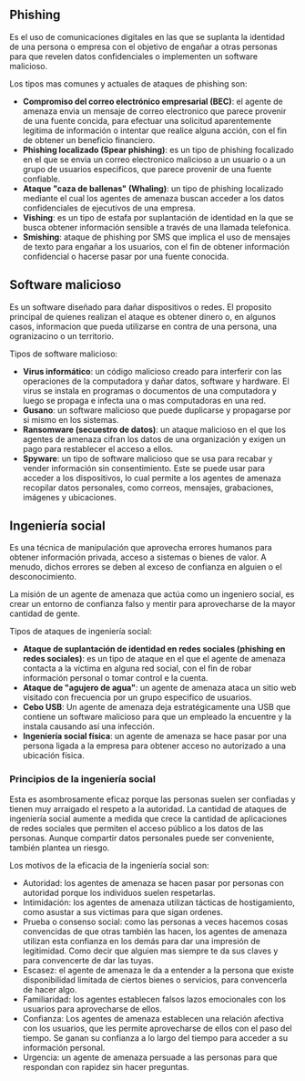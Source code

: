 ## Phishing
Es el uso de comunicaciones digitales en las que se suplanta la identidad de una persona o empresa con el objetivo de engañar a otras personas para que revelen datos confidenciales o implementen un software malicioso. 

Los tipos mas comunes y actuales de ataques de phishing son:

- **Compromiso del correo electrónico empresarial (BEC)**: el agente de amenaza envia un mensaje de correo electronico que parece provenir de una fuente concida, para efectuar una solicitud aparentemente legitima de información o intentar que realice alguna acción, con el fin de obtener un beneficio financiero.
- **Phishing localizado (Spear phishing)**: es un tipo de phishing focalizado en el que se envia un correo electronico malicioso a un usuario o a un grupo de usuarios especificos, que parece provenir de una fuente confiable. 
- **Ataque "caza de ballenas" (Whaling)**: un tipo de phishing localizado mediante el cual los agentes de amenaza buscan acceder a los datos confidenciales de ejecutivos de una empresa. 
- **Vishing**: es un tipo de estafa por suplantación de identidad en la que se busca obtener información sensible a través de una llamada telefonica. 
- **Smishing**: ataque de phishing por SMS que implica el uso de mensajes de texto para engañar a los usuarios, con el fin de obtener información confidencial o hacerse pasar por una fuente conocida. 

## Software malicioso
Es un software diseñado para dañar dispositivos o redes. El proposito principal de quienes realizan el ataque es obtener dinero o, en algunos casos, informacion que pueda utilizarse en contra de una persona, una ogranizacino o un territorio. 

Tipos de software malicioso:

- **Virus informático**: un código malicioso creado para interferir con las operaciones de la computadora y dañar datos, software y hardware. El virus se instala en programas o documentos de una computadora y luego se propaga e infecta una o mas computadoras en una red. 
- **Gusano**: un software malicioso que puede duplicarse y propagarse por si mismo en los sistemas. 
- **Ransomware (secuestro de datos)**: un ataque malicioso en el que los agentes de amenaza cifran los datos de una organización y exigen un pago para restablecer el acceso a ellos. 
- **Spyware**: un tipo de software malicioso que se usa para recabar y vender información sin consentimiento. Este se puede usar para acceder a los dispositivos, lo cual permite a los agentes de amenaza recopilar datos personales, como correos, mensajes, grabaciones, imágenes y ubicaciones. 


## Ingeniería social 

Es una técnica de manipulación que aprovecha errores humanos para obtener información privada, acceso a sistemas o bienes de valor. A menudo, dichos errores se deben al exceso de confianza en alguien o el desconocimiento. 

La misión de un agente de amenaza que actúa como un ingeniero social, es crear un entorno de confianza falso y mentir para aprovecharse de la mayor cantidad de gente. 

Tipos de ataques de ingeniería social:

- **Ataque de suplantación de identidad en redes sociales (phishing en redes sociales)**: es un tipo de ataque en el que el agente de amenaza contacta a la víctima en alguna red social, con el fin de robar información personal o tomar control e la cuenta. 
- **Ataque de "agujero de agua"**: un agente de amenaza ataca un sitio web visitado con frecuencia por un grupo especifico de usuarios. 
- **Cebo USB**: Un agente de amenaza deja estratégicamente una USB que contiene un software malicioso para que un empleado la encuentre y la instala causando así una infección. 
- **Ingeniería social física**: un agente de amenaza se hace pasar por una persona ligada a la empresa para obtener acceso no autorizado a una ubicación física. 

### Principios de la ingeniería social

Esta es asombrosamente eficaz porque las personas suelen ser confiadas y tienen muy arraigado el respeto a la autoridad. La cantidad de ataques de ingeniería social aumente a medida que crece la cantidad de aplicaciones de redes sociales que permiten el acceso público a los datos de las personas. Aunque compartir datos personales puede ser conveniente, también plantea un riesgo. 

Los motivos de la eficacia de la ingeniería social son:

- Autoridad: los agentes de amenaza se hacen pasar por personas con autoridad porque los individuos suelen respetarlas. 
- Intimidación: los agentes de amenaza utilizan tácticas de hostigamiento, como asustar a sus victimas para que sigan ordenes. 
- Prueba o consenso social: como las personas a veces hacemos cosas convencidas de que otras también las hacen, los agentes de amenaza utilizan esta confianza en los demás para dar una impresión de legitimidad. Como decir que alguien mas siempre te da sus claves y para convencerte de dar las tuyas. 
- Escasez: el agente de amenaza le da a entender a la persona que existe disponibilidad limitada de ciertos bienes o servicios, para convencerla de hacer algo. 
- Familiaridad: los agentes establecen falsos lazos emocionales con los usuarios para aprovecharse de ellos. 
- Confianza: Los agentes de amenaza establecen una relación afectiva con los usuarios, que les permite aprovecharse de ellos con el paso del tiempo. Se ganan su confianza a lo largo del tiempo para acceder a su información personal. 
- Urgencia: un agente de amenaza persuade a las personas para que respondan con rapidez sin hacer preguntas. 




